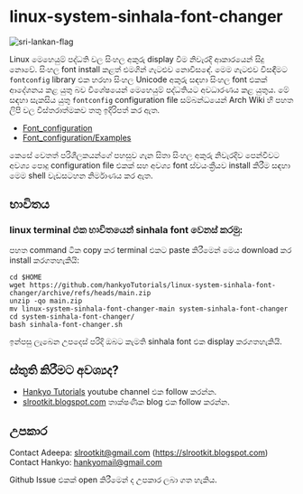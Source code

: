 # linux-system-sinhala-font-changer

![sri-lankan-flag](https://user-images.githubusercontent.com/33552426/132079084-17fb09f4-fd62-4f88-a72b-7f204cb9ac7b.gif)

Linux මෙහෙයුම් පද්ධති වල සිංහල අකුරු display වීම නිවැරදි ආකාරයෙන් සිදු නොවේ. සිංහල font 
install කළත් එමගින් ගැටළුව නොවිසඳේ. මෙම ගැටළුව විසඳීමට `fontconfig` library එක හරහා 
සිංහල Unicode අකුරු සඳහා සිංහල font එකක් ආදේශනය කළ යුතු බව විශේෂයෙන් මෙහෙයුම් පද්ධතියට 
අවධාරණය කළ යුතුය. මේ සඳහා සැකසිය යුතු `fontconfig` configuration file සම්බන්ධයෙන් Arch 
Wiki හි පහත ලිපි වල විස්තරාත්මකව තතු ඉදිරිපත් කර ඇත.

+ [Font_configuration](https://wiki.archlinux.org/title/Font_configuration)
+ [Font_configuration/Examples](https://wiki.archlinux.org/title/Font_configuration/Examples)

කෙසේ වෙතත් පරිශීලකයන්ගේ පහසුව ගැන සිතා සිංහල අකුරු නිවැරදිව පෙන්වීවට අවශ්‍ය පොදු 
configuration file එකක් සහ අවශ්‍ය font ස්වයංක්‍රීයව install කිරීම සඳහා මෙම shell 
වැඩසටහන නිර්මාණය කර ඇත. 

## භාවිතය

### linux terminal එක භාවිතයෙන් sinhala font වෙනස් කරමු:

පහත command ටික copy කර terminal එකට paste කිරීමෙන් මෙය download කර install කරගතහැකියි:<br/>

```
cd $HOME
wget https://github.com/hankyoTutorials/linux-system-sinhala-font-changer/archive/refs/heads/main.zip
unzip -qo main.zip
mv linux-system-sinhala-font-changer-main system-sinhala-font-changer
cd system-sinhala-font-changer/
bash sinhala-font-changer.sh
```
ඉන්පසු ලැබෙන උපදෙස් පරිදි ඔබට කැමති sinhala font එක display කරගතහැකියි.

## ස්තුති කිරීමට අවශ්‍යද? 

+ [Hankyo Tutorials](https://www.youtube.com/channel/UCva_1artxqrL9oUcYAuZpIA) youtube channel එක follow කරන්න.
+ [slrootkit.blogspot.com](https://slrootkit.blogspot.com) තාක්ෂණික blog එක follow කරන්න. 

## උපකාර

Contact Adeepa: slrootkit@gmail.com (https://slrootkit.blogspot.com)<br/>
Contact Hankyo: hankyomail@gmail.com

Github Issue එකක් open කිරීමෙන් ද උපකාර ලබා ගත හැකිය. 
